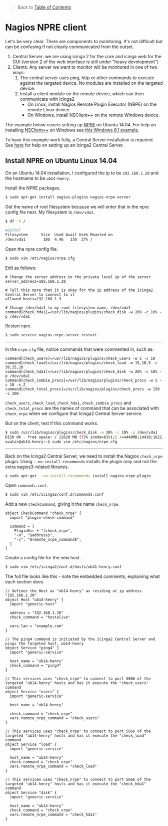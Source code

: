 > Back to [Table of Contents](https://github.com/jpfluger/examples)

# Nagios NPRE client

Let's be very clear. There are components to monitoring. It's not difficult but can be confusing if not clearly communicated from the outset.

1. Central Server: we are using icinga 2 for the core and icinga web for the GUI (version 2 of the web interface is still under "heavy development")
2. Clients: Any server we want to monitor will be monitored in one of two ways:
   1. The central server uses ping, http or other commands to execute against the targeted device. No modules are installed on the targeted device.
   2. Install a client module on the remote device, which can then communicate with Icinga2
      * On Linux, install Nagios Remote Plugin Executor (NRPE) on the remote Linux device.
      * On Windows, install NSClient++ on the remote Windows device.

The example below covers setting up [NPRE](http://exchange.nagios.org/directory/Addons/Monitoring-Agents/NRPE--2D-Nagios-Remote-Plugin-Executor/details) on Ubuntu 14.04. For help on installing [NSClient++](http://www.nsclient.org/about/) on Windows see [this Windows 8.1 example](https://github.com/jpfluger/examples/blob/master/windows/nsclient-windows.md).

To have this example work fully, a Central Server installation is required. See [here](https://github.com/jpfluger/examples/blob/master/ubuntu-14.04/icinga2-server.md) for help on setting up an Icinga2 Central Server.

## Install NPRE on Ubuntu Linux 14.04

On an Ubuntu 14.04 installation, I configured the ip to be `192.168.1.20` and the hostname to be `ub14-henry`.

Install the NPRE packages.

```bash
$ sudo apt-get install nagios-plugins nagios-nrpe-server
```

Get the name of root filesystem because we will enter that in the npre config file next. My filesystem is `/dev/vda1`.

```bash
$ df -h /

#OUTPUT
Filesystem      Size  Used Avail Use% Mounted on
/dev/vda1        18G  4.4G   13G  27% /
```

Open the npre config file.

```bash
$ sudo vim /etc/nagios/nrpe.cfg
```

Edit as follows: 

```
# Change the server address to the private local ip of the server. 
server_address=192.168.1.20

# Tell this npre that it is okay for the ip address of the Icinga2 Central Server to connect to it
allowed_hosts=192.168.1.3

# Change /dev/hda1 to my root filesystem name, /dev/vda1
command[check_hda1]=/usr/lib/nagios/plugins/check_disk -w 20% -c 10% -p /dev/vda1
```

Restart npre.

```bash
$ sudo service nagios-nrpe-server restart
```

---

In the `nrpe.cfg` file, notice commands that were commented in, such as:

```
command[check_users]=/usr/lib/nagios/plugins/check_users -w 5 -c 10
command[check_load]=/usr/lib/nagios/plugins/check_load -w 15,10,5 -c 30,25,20
command[check_hda1]=/usr/lib/nagios/plugins/check_disk -w 20% -c 10% -p /dev/vda1
command[check_zombie_procs]=/usr/lib/nagios/plugins/check_procs -w 5 -c 10 -s Z
command[check_total_procs]=/usr/lib/nagios/plugins/check_procs -w 150 -c 200 
```

`check_users`, `check_load`, `check_hda1`, `check_zombie_procs` and `check_total_procs` are the names of command that can be associated with `check_nrpe` when we configure that Icinga2 Central Server service.

But on the client, test if this command works.

```bash
$ sudo /usr/lib/nagios/plugins/check_disk -w 20% -c 10% -p /dev/vda1
DISK OK - free space: / 12628 MB (73% inode=81%);| /=4448MB;14410;16211;0;18013
avatar@ub14-henry:~$ sudo vim /etc/nagios/nrpe.cfg
```

---

Back on the Icinga2 Central Server, we need to install the Nagios `check_nrpe` plugin. Using `--no-install-recommends` installs the plugin only and not the extra nagios3-related libraries.

```bash
$ sudo apt-get --no-install-recommends install nagios-nrpe-plugin
```

Open `commands.conf`.

```bash
$ sudo vim /etc/icinga2/conf.d/commands.conf 
```

Add a new `CheckCommand`, giving it the name `check_nrpe`.

```
object CheckCommand "check_nrpe" {
  import "plugin-check-command"

  command = [
    PluginDir + "/check_nrpe",
    "-H", "$address$",
    "-c", "$remote_nrpe_command$",
  ]
}
```

Create a config file for the new host.

```bash
$ sudo vim /etc/icinga2/conf.d/hosts/ub41-henry.conf
```

The full file looks like this - note the embedded comments, explaining what each section does.

```
// defines the Host as "ub14-henry" as residing at ip address "192.168.1.20"
object Host "ub14-henry" {
  import "generic-host"

  address = "192.168.1.20"
  check_command = "hostalive"

  vars.lan = "example.com"
}

// The ping4 command is initiated by the Icinga2 Central Server and pings the targeted host, ub14-henry
object Service "ping4" {
  import "generic-service"

  host_name = "ub14-henry"
  check_command = "ping4"
}

// This services uses "check_nrpe" to connect to port 5666 of the targeted "ub14-henry" hosts and has it execute the "check_users" command
object Service "users" {
  import "generic-service"

  host_name = "ub14-henry"

  check_command = "check_nrpe"
  vars.remote_nrpe_command = "check_users"
}

// This services uses "check_nrpe" to connect to port 5666 of the targeted "ub14-henry" hosts and has it execute the "check_load" command
object Service "load" {
  import "generic-service"

  host_name = "ub14-henry"
  check_command = "check_nrpe"
  vars.remote_nrpe_command = "check_load"
}

// This services uses "check_nrpe" to connect to port 5666 of the targeted "ub14-henry" hosts and has it execute the "check_hda1" command
object Service "disk" {
  import "generic-service"

  host_name = "ub14-henry"
  check_command = "check_nrpe"
  vars.remote_nrpe_command = "check_hda1"
}
```
